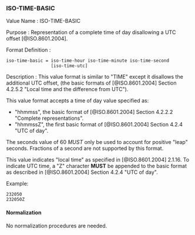 ### ISO-TIME-BASIC

<!-- This is 5545's TIME, it does not allow a UTC offset, not directly used but in date-time -->

Value Name
: ISO-TIME-BASIC

Purpose
: Representation of a complete time of day disallowing a UTC offset [@ISO.8601.2004].

Format Definition
:

``` abnf
iso-time-basic = iso-time-hour iso-time-minute iso-time-second
                 [iso-time-utc]
```

Description
:
  This value format is similar to "TIME" except it disallows the additional UTC offset,
  (the basic formats of [@ISO.8601.2004] Section 4.2.5.2
  "Local time and the difference from UTC").

  This value format accepts a time of day value specified as:

  * "hhmmss", the basic format of [@ISO.8601.2004] Section 4.2.2.2 "Complete representations".
  * "hhmmssZ", the first basic format of [@ISO.8601.2004] Section 4.2.4 "UTC of day".

  The seconds value of 60 *MUST* only be used to account for positive "leap" seconds.
  Fractions of a second are not supported by this format.

  This value indicates "local time" as specified in [@ISO.8601.2004] 2.1.16.
  To indicate UTC time, a "Z" character **MUST** be appended to the basic
  format as described in [@ISO.8601.2004] Section 4.2.4 "UTC of day".

<!--TODO EXAMPLES -->

Example:

    232050
    232050Z
    

#### Normalization

No normalization procedures are needed.
